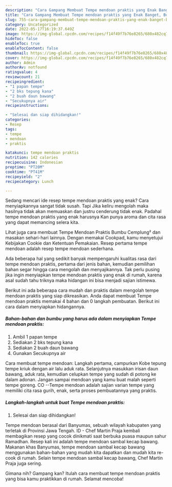 ```yaml
---
description: "Cara Gampang Membuat Tempe mendoan praktis yang Enak Banget, Buat Buka Puasa Enak"
title: "Cara Gampang Membuat Tempe mendoan praktis yang Enak Banget, Buat Buka Puasa Enak"
slug: 755-cara-gampang-membuat-tempe-mendoan-praktis-yang-enak-banget-buat-buka-puasa-enak
category: Uncategorized
date: 2022-05-17T16:19:37.649Z
image: https://img-global.cpcdn.com/recipes/f14f49f7b76e8265/680x482cq70/tempe-mendoan-praktis-foto-resep-utama.jpg
hideToc: false
enableToc: true
enableTocContent: false
thumbnail: https://img-global.cpcdn.com/recipes/f14f49f7b76e8265/680x482cq70/tempe-mendoan-praktis-foto-resep-utama.jpg
cover: https://img-global.cpcdn.com/recipes/f14f49f7b76e8265/680x482cq70/tempe-mendoan-praktis-foto-resep-utama.jpg
author: Admin
authorAv: notfound
ratingvalue: 4
reviewcount: 21
recipeingredient:
- "1 papan tempe"
- "2 bks tepung kana"
- "2 buah daun bawang"
- "Secukupnya air"
recipeinstructions:

- "Selesai dan siap dihidangkan!"
categories:
- Resep
tags:
- tempe
- mendoan
- praktis

katakunci: tempe mendoan praktis 
nutrition: 142 calories
recipecuisine: Indonesian
preptime: "PT20M"
cooktime: "PT41M"
recipeyield: "2"
recipecategory: Lunch

---
```



Sedang mencari ide resep tempe mendoan praktis yang enak? Cara menyiapkannya sangat tidak susah. Tapi Jika keliru mengolah maka hasilnya tidak akan memuaskan dan justru cenderung tidak enak. Padahal tempe mendoan praktis yang enak harusnya Kan punya aroma dan cita rasa yang dapat memancing selera kita.


Lihat juga cara membuat Tempe Mendoan Praktis Bumbu Cemplung² dan masakan sehari-hari lainnya. Dengan memakai Cookpad, kamu menyetujui Kebijakan Cookie dan Ketentuan Pemakaian. Resep pertama tempe mendoan adalah resep tempe mendoan sederhana.

Ada beberapa hal yang sedikit banyak mempengaruhi kualitas rasa dari tempe mendoan praktis, pertama dari jenis bahan, kemudian pemilihan bahan segar hingga cara mengolah dan menyajikannya. Tak perlu pusing jika ingin menyiapkan tempe mendoan praktis yang enak di rumah, karena asal sudah tahu triknya maka hidangan ini bisa menjadi sajian istimewa.


Berikut ini ada beberapa cara mudah dan praktis dalam mengolah tempe mendoan praktis yang siap dikreasikan. Anda dapat membuat Tempe mendoan praktis memakai 4 bahan dan 0 langkah pembuatan. Berikut ini cara dalam menyiapkan hidangannya.

<!--inarticleads1-->

##### Bahan-bahan dan bumbu yang harus ada dalam menyiapkan Tempe mendoan praktis:

1. Ambil 1 papan tempe
1. Sediakan 2 bks tepung kana
1. Sediakan 2 buah daun bawang
1. Gunakan Secukupnya air


Cara membuat tempe mendoan: Langkah pertama, campurkan Kobe tepung tempe kriuk dengan air lalu aduk rata. Selanjutnya masukkan irisan daun bawang, aduk rata, kemudian celupkan tempe yang sudah di potong ke dalam adonan. Jangan sampai mendoan yang kamu buat malah seperti tempe goreng. CO --Tempe mendoan adalah sajian varian tempe yang memiliki cita rasa gurih, enak, serta proses pembuatannya yang praktis. 

<!--inarticleads2-->

##### Langkah-langkah untuk buat Tempe mendoan praktis:


1. Selesai dan siap dihidangkan!

Tempe mendoan berasal dari Banyumas, sebuah wilayah kabupaten yang terletak di Provinsi Jawa Tengah. ID - Chef Martin Praja kembali membagikan resep yang cocok dinikmati saat berbuka puasa maupun sahur Ramadhan. Resep kali ini adalah tempe mendoan sambal kecap bawang. Makanan khas Banyumas, tempe mendoan sambal kecap bawang menggunakan bahan-bahan yang mudah kita dapatkan dan mudah kita re-cook di rumah. Selain tempe mendoan sambal kecap bawang, Chef Martin Praja juga sering. 

Gimana nih? Gampang kan? Itulah cara membuat tempe mendoan praktis yang bisa kamu praktikkan di rumah. Selamat mencoba!
